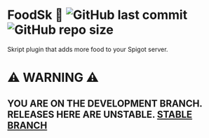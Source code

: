 # FoodSk 🍕 ![GitHub last commit](https://img.shields.io/github/last-commit/PanIntegralus/FoodSk) ![GitHub repo size](https://img.shields.io/github/repo-size/PanIntegralus/FoodSk)
Skript plugin that adds more food to your Spigot server.

# ⚠ WARNING ⚠
## YOU ARE ON THE DEVELOPMENT BRANCH. RELEASES HERE ARE UNSTABLE. [STABLE BRANCH](https://github.com/PanIntegralus/FoodSk)
